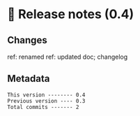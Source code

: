 # 🎁 Release notes (0.4)

## Changes
ref: renamed 
ref: updated doc; changelog 

## Metadata
```
This version -------- 0.4
Previous version ---- 0.3
Total commits ------- 2
```
